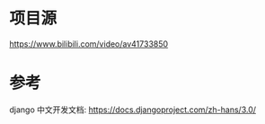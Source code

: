 # 项目源
https://www.bilibili.com/video/av41733850 


# 参考
django 中文开发文档: https://docs.djangoproject.com/zh-hans/3.0/ 
